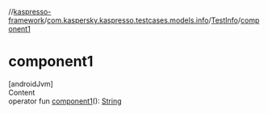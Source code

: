 //[kaspresso-framework](../../index.md)/[com.kaspersky.kaspresso.testcases.models.info](../index.md)/[TestInfo](index.md)/[component1](component1.md)



# component1  
[androidJvm]  
Content  
operator fun [component1](component1.md)(): [String](https://kotlinlang.org/api/latest/jvm/stdlib/kotlin/-string/index.html)  



